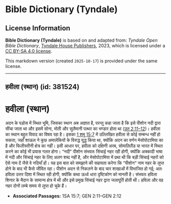 # Bible Dictionary (Tyndale)

## License Information

**Bible Dictionary (Tyndale)** is based on and adapted from: _Tyndale Open Bible Dictionary_, [Tyndale House Publishers](https://tyndaleopenresources.com/), 2023, which is licensed under a [CC BY-SA 4.0 license](https://creativecommons.org/licenses/by-sa/4.0/legalcode.en).

This markdown version (created `2025-10-17`) is provided under the same license.



--------------------------------

## हवीला (स्थान) (id: 381524)

हवीला (स्थान)
=============

अदन के पड़ोस में स्थित भूमि, जिसका स्थान अब अज्ञात है, परन्तु कहा जाता है कि इसे पीशोन नदी द्वारा सींचा जाता था और इसमें सोना, मोती और सुलैमानी पत्थर का भण्डार होता था ([उत 2:11–12](https://ref.ly/Gen2:11-Gen2:12))। हवीला का स्थान बहुत विवाद का विषय रहा है। इसका [1 शमू 15:7](https://ref.ly/1Sam15:7) में उल्लिखित हवीला से कोई सम्बन्ध नहीं हो सकता, जहाँ शाऊल ने कुछ अमालेकियों के विरुद्ध युद्ध किया था, क्योंकि अदन का वर्णन मेसोपोटामिया का है और फिलीस्तीनी क्षेत्र का नहीं। इसी आधार पर, हवीला को दक्षिणी अरब, सोमालिलैंड या भारत में स्थित करने का कोई भी प्रयास गलत होगा। “नदी” पीशोन संभवतः सिंचाई नहर रही होगी, क्योंकि अक्कादी भाषा में नदी और सिंचाई नहर के लिए अलग शब्द नहीं है, और मेसोपोटामिया में प्रथा थी कि बड़ी सिंचाई नहरों को ऐसे नाम दें जैसे वे नदियाँ हों। यह इस बात को समझाने की सहायता करेगा कि “पीशोन” नाम नहर के लुप्त होने के बाद भी कैसे जीवित रहा। पीशोन अदन से निकलने के बाद चार शाखाओं में विभाजित हो गई; अतः हविला उत्तर दिशा में स्थित रही होगी, क्योंकि कथा ऊर्ध्व धारा दृष्टिकोण को मानती है। संभवतः हविला शिनार के मैदान के सामान्य क्षेत्र में थी और इसे प्रमुख सिंचाई नहर द्वारा जलापूर्ति होती थी। हविला और वह नहर दोनों लम्बे समय से लुप्त हो चुके हैं।

* **Associated Passages:** 1SA 15:7; GEN 2:11–GEN 2:12

